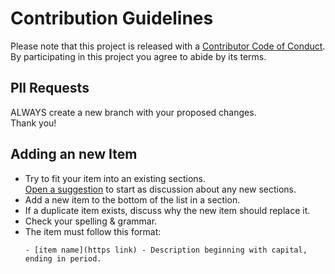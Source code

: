 # Contribution Guidelines

Please note that this project is released with a [Contributor Code of Conduct](CODE_OF_CONDUCT.md).  
By participating in this project you agree to abide by its terms.

## Pll Requests

ALWAYS create a new branch with your proposed changes.  
Thank you!

## Adding an new Item

- Try to fit your item into an existing sections.  
  [Open a suggestion](https://github.com/mcanouil/awesome-quarto/issues/new) to start as discussion about any new sections.
- Add a new item to the bottom of the list in a section.
- If a duplicate item exists, discuss why the new item should replace it.
- Check your spelling & grammar.
- The item must follow this format:
  ```
  - [item name](https link) - Description beginning with capital, ending in period.
  ```

